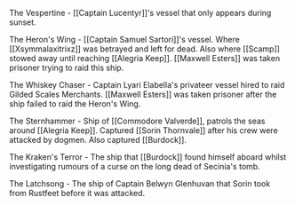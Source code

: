 The Vespertine - [[Captain Lucentyr]]'s vessel that only appears during sunset.

The Heron's Wing - [[Captain Samuel Sartori]]'s vessel. Where [[Xsymmalaxitrixz]] was betrayed and left for dead. Also where [[Scamp]] stowed away until reaching [[Alegria Keep]]. [[Maxwell Esters]] was taken prisoner trying to raid this ship.

The Whiskey Chaser - Captain Lyari Elabella's privateer vessel hired to raid Gilded Scales Merchants. [[Maxwell Esters]] was taken prisoner after the ship failed to raid the Heron's Wing.

The Sternhammer - Ship of [[Commodore Valverde]], patrols the seas around [[Alegria Keep]]. Captured [[Sorin Thornvale]] after his crew were attacked by dogmen. Also captured [[Burdock]].

The Kraken's Terror - The ship that [[Burdock]] found himself aboard whilst investigating rumours of a curse on the long dead of Secinia's tomb.

The Latchsong - The ship of Captain Belwyn Glenhuvan that Sorin took from Rustfeet before it was attacked. 